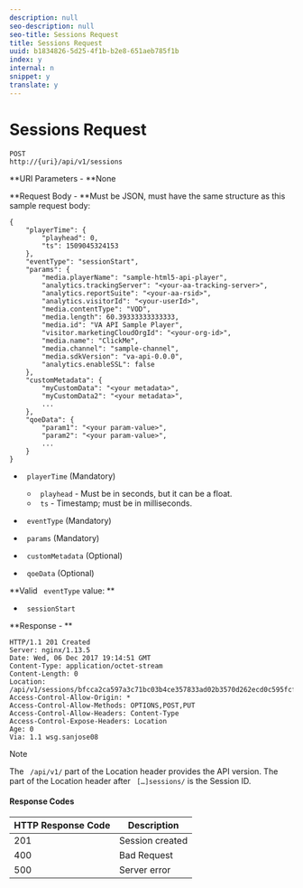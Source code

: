 ```yaml
---
description: null
seo-description: null
seo-title: Sessions Request
title: Sessions Request
uuid: b1834826-5d25-4f1b-b2e8-651aeb785f1b
index: y
internal: n
snippet: y
translate: y
---
```


# Sessions Request


<a id="section_tps_bqm_kcb"></a>


```
POST 
http://{uri}/api/v1/sessions
```


**URI Parameters - **None

**Request Body - **Must be JSON, must have the same structure as this sample request body: 
```
{ 
    "playerTime": { 
        "playhead": 0, 
        "ts": 1509045324153 
    }, 
    "eventType": "sessionStart", 
    "params": { 
        "media.playerName": "sample-html5-api-player", 
        "analytics.trackingServer": "<your-aa-tracking-server>", 
        "analytics.reportSuite": "<your-aa-rsid>", 
        "analytics.visitorId": "<your-userId>", 
        "media.contentType": "VOD", 
        "media.length": 60.39333333333333, 
        "media.id": "VA API Sample Player", 
        "visitor.marketingCloudOrgId": "<your-org-id>", 
        "media.name": "ClickMe", 
        "media.channel": "sample-channel", 
        "media.sdkVersion": "va-api-0.0.0", 
        "analytics.enableSSL": false 
    }, 
    "customMetadata": { 
        "myCustomData": "<your metadata>", 
        "myCustomData2": "<your metadata>", 
        ... 
    }, 
    "qoeData": { 
        "param1": "<your param-value>", 
        "param2": "<your param-value>", 
        ... 
    } 
}
```



* ` playerTime` (Mandatory) 
    * ` playhead` - Must be in seconds, but it can be a float.
    * ` ts` - Timestamp; must be in milliseconds.

* ` eventType` (Mandatory)
* ` params` (Mandatory)
* ` customMetadata` (Optional)
* ` qoeData` (Optional)


**Valid ` eventType` value: ** 


* ` sessionStart`


**Response - **


```
HTTP/1.1 201 Created 
Server: nginx/1.13.5 
Date: Wed, 06 Dec 2017 19:14:51 GMT 
Content-Type: application/octet-stream 
Content-Length: 0 
Location: /api/v1/sessions/bfcca2ca597a3c71bc03b4ce357833ad02b3570d262ecd0c595fcf8f2ae4df58 
Access-Control-Allow-Origin: * 
Access-Control-Allow-Methods: OPTIONS,POST,PUT 
Access-Control-Allow-Headers: Content-Type 
Access-Control-Expose-Headers: Location 
Age: 0 
Via: 1.1 wsg.sanjose08
```

>[!NOTE]
>
>The ` /api/v1/` part of the Location header provides the API version. The part of the Location header after ` […]sessions/` is the Session ID. 





#### Response Codes
|  HTTP Response Code  | Description  |
|---|---|
|  201  | Session created  |
|  400  | Bad Request  |
|  500  | Server error  |

